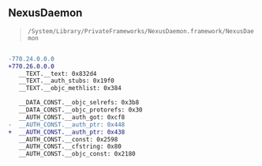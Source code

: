## NexusDaemon

> `/System/Library/PrivateFrameworks/NexusDaemon.framework/NexusDaemon`

```diff

-770.24.0.0.0
+770.26.0.0.0
   __TEXT.__text: 0x832d4
   __TEXT.__auth_stubs: 0x19f0
   __TEXT.__objc_methlist: 0x384

   __DATA_CONST.__objc_selrefs: 0x3b8
   __DATA_CONST.__objc_protorefs: 0x30
   __AUTH_CONST.__auth_got: 0xcf8
-  __AUTH_CONST.__auth_ptr: 0x448
+  __AUTH_CONST.__auth_ptr: 0x438
   __AUTH_CONST.__const: 0x2598
   __AUTH_CONST.__cfstring: 0x80
   __AUTH_CONST.__objc_const: 0x2180

```
